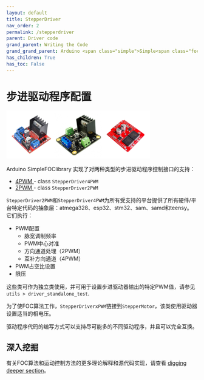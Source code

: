 ```yaml
---
layout: default
title: StepperDriver
nav_order: 2
permalink: /stepperdriver
parent: Driver code
grand_parent: Writing the Code
grand_grand_parent: Arduino <span class="simple">Simple<span class="foc">FOC</span>library</span>
has_children: True
has_toc: False
---
```


# 步进驱动程序配置

<div class="width60">
<img src="extras/Images/l298n.jpg" style="width:25%;display:inline"><img src="extras/Images/sd_m13.jpg" style="width:25%;display:inline"><img src="extras/Images/shield_monster.jpg" style="width:25%;display:inline">
</div>

Arduino <span class="simple">Simple<span class="foc">FOC</span>library</span> 实现了对两种类型的步进驱动程序控制接口的支持：<br>

- [4PWM <i class="fa fa-external-link"></i>](stepper_driver_4pwm) - class `StepperDriver4PWM`
- [2PWM <i class="fa fa-external-link"></i>](stepper_driver_2pwm) - class `StepperDriver2PWM`

`StepperDriver2PWM`和`StepperDriver4PWM`为所有受支持的平台提供了所有硬件/平台特定代码的抽象层：atmega328、esp32、stm32、sam、samd和teensy。
它们执行：

- PWM配置
    - 脉宽调制频率
    - PWM中心对准
    - 方向通道处理（2PWM）
    - 互补方向通道（4PWM）
- PWM占空比设置
- 限压

这些类可作为独立类使用，并可用于设置步进驱动器输出的特定PWM值，请参见`utils > driver_standalone_test`.

为了使FOC算法工作，`StepperDriverxPWM`链接到`StepperMotor`，该类使用驱动器设置适当的相电压。

驱动程序代码的编写方式可以支持尽可能多的不同驱动程序，并且可以完全互换。

## 深入挖掘
有关FOC算法和运动控制方法的更多理论解释和源代码实现，请查看 [digging deeper section](digging_deeper)。

